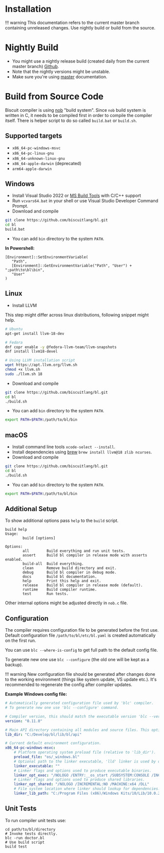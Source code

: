 # Installation

!!! warning
	This documentation refers to the current master branch containing unreleased changes. Use nightly build or build from the source.

# Nightly Build

* You might use a nightly release build (created daily from the current master branch) [Github](https://github.com/biscuitlang/bl/actions/workflows/nightly.yml).
* Note that the nightly versions might be unstable.
* Make sure you're using [master](https://biscuitlang.org/versions/master/) documentation.

# Build from Source Code

Biscuit compiler is using [nob](https://github.com/tsoding/nob.h) "build system". Since `nob` build system is written in C, it needs to be compiled first in order to compile the compiler itself. There is helper script to do so called `build.bat` or `build.sh`.

## Supported targets

* `x86_64-pc-windows-msvc`
* `x86_64-pc-linux-gnu`
* `x86_64-unknown-linux-gnu`
* `x86_64-apple-darwin` (deprecated)
* `arm64-apple-darwin`

## Windows

* Install Visual Studio 2022 or [MS Build Tools](https://visualstudio.microsoft.com/visual-cpp-build-tools) with C/C++ support
* Run `vcvars64.bat` in your shell or use Visual Studio Developer Command Prompt.
* Download and compile

```bash
git clone https://github.com/biscuitlang/bl.git
cd bl
build.bat
```

* You can add `bin` directory to the system `PATH`.

**In Powershell:**
```
[Environment]::SetEnvironmentVariable(
   "Path",
   [Environment]::GetEnvironmentVariable("Path", "User") + ";path\to\bl\bin",
   "User"
)
```

## Linux

* Install LLVM

This step might differ across linux distributions, following snippet might help.

```bash
# Ubuntu
apt-get install llvm-18-dev

# Fedora
dnf copr enable -y @fedora-llvm-team/llvm-snapshots
dnf install llvm18-devel

# Using LLVM installation script
wget https://apt.llvm.org/llvm.sh
chmod +x llvm.sh
sudo ./llvm.sh 18
```

* Download and compile


```bash
git clone https://github.com/biscuitlang/bl.git
cd bl
./build.sh
```

* You can add `bin` directory to the system `PATH`.

```bash
export PATH=$PATH:/path/to/bl/bin
```

## macOS
* Install command line tools ``xcode-select --install``.
* Install dependencies using [brew](https://brew.sh) `brew install llvm@18 zlib ncurses`.
* Download and compile

```bash
git clone https://github.com/biscuitlang/bl.git
cd bl
./build.sh
```

* You can add `bin` directory to the system `PATH`.

```bash
export PATH=$PATH:/path/to/bl/bin
```


## Additional Setup

To show additional options pass `help` to the `build` script.

```
build help
Usage:
        build [options]

Options:
        all        Build everything and run unit tests.
        assert     Build bl compiler in release mode with asserts enabled.
        build-all  Build everything.
        clean      Remove build directory and exit.
        debug      Build bl compiler in debug mode.
        docs       Build bl documentation.
        help       Print this help and exit.
        release    Build bl compiler in release mode (default).
        runtime    Build compiler runtime.
        test       Run tests.
```

Other internal options might be adjusted directly in `nob.c` file.

## Configuration

The compiler requires configuration file to be generated before the first use. Default configuration file `/path/to/bl/etc/bl.yaml` is created automatically on the first run. 

You can use `blc --where-is-config` to get full path to the default config file. 

To generate new one use `blc --configure` (the old one will be kept as a backup).

!!! warning
	New configuration file should be generated after changes done to the working environment (things like system update, VS update etc.). It's recommended to regenerate the config after compiler updates.

**Example Windows config file:**

```yaml
# Automatically generated configuration file used by 'blc' compiler.
# To generate new one use 'blc --configure' command.

# Compiler version, this should match the executable version 'blc --version'.
version: "0.11.0"

# Main API directory containing all modules and source files. This option is mandatory.
lib_dir: "C:/Develop/bl/lib/bl/api"

# Current default environment configuration.
x86_64-pc-windows-msvc:
    # Platform operating system preload file (relative to 'lib_dir').
    preload_file: "os/_windows.bl"
    # Optional path to the linker executable, 'lld' linker is used by default on some platforms.
    linker_executable: ""
    # Linker flags and options used to produce executable binaries.
    linker_opt_exec: "/NOLOGO /ENTRY:__os_start /SUBSYSTEM:CONSOLE /INCREMENTAL:NO /MACHINE:x64"
    # Linker flags and options used to produce shared libraries.
    linker_opt_shared: "/NOLOGO /INCREMENTAL:NO /MACHINE:x64 /DLL"
    # File system location where linker should lookup for dependencies.
    linker_lib_path: "C:/Program Files (x86)/Windows Kits/10/Lib/10.0.22000.0/ucrt/x64;C:/Program Files (x86)/Windows Kits/10/Lib/10.0.22000.0/um/x64;C:/Program Files/Microsoft Visual Studio/2022/Community/VC/Tools/MSVC/14.32.31326//lib/x64"
```

## Unit Tests

To run compiler unit tests use:
```
cd path/to/bl/directory
# Invoke tests directly.
blc -run doctor.bl
# Use build script
build test
```
